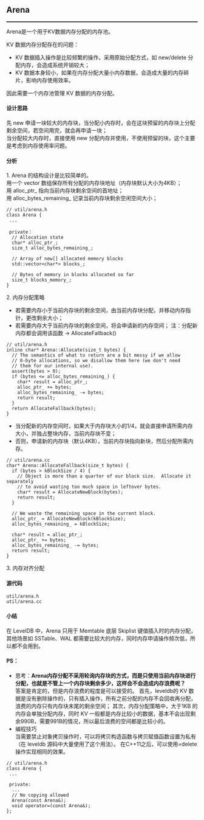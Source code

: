 ## Arena
<hr style="height:2px; margin-top:0;" />

Arena是一个用于KV数据内存分配的内存池。  

KV 数据内存分配存在的问题：  
- KV 数据插入操作是比较频繁的操作，采用原始分配方式，如 new/delete 分配内存，会造成系统开销较大；  
- KV 数据本身较小，如果在内存分配大量小内存数据，会造成大量的内存碎片，影响内存使用效率。
  
因此需要一个内存池管理 KV 数据的内存分配。

#### 设计思路
先 new 申请一块较大的内存块，当分配小内存时，会在这块预留的内存块上分配剩余空间，若空间用完，就会再申请一块；  
当分配较大内存时，直接使用 new 分配内存并使用，不使用预留的块，这个主要是考虑到内存使用率问题。

#### 分析
1.&nbsp;Arena 的结构设计是比较简单的。   
用一个 vector 数组保存所有分配的内存块地址（内存块默认大小为4KB）；   
用 alloc_ptr_ 指向当前内存块剩余空间的首地址；   
用 alloc_bytes_remaining_ 记录当前内存块剩余空闲空间大小；
```
// util/arena.h
class Arena {
 ...

 private：
  // Allocation state
  char* alloc_ptr_;
  size_t alloc_bytes_remaining_;

  // Array of new[] allocated memory blocks
  std::vector<char*> blocks_;

  // Bytes of memory in blocks allocated so far
  size_t blocks_memory_;
}
```
2.&nbsp;内存分配策略
- 若需要内存小于当前内存块的剩余空间，由当前内存块分配，并移动内存指针，更改剩余大小；
- 若需要内存大于当前内存块的剩余空间，将会申请新的内存空间；
    注：分配新内存都会调用该函数 -> AllocateFallback()
```
// util/arena.h
inline char* Arena::Allocate(size_t bytes) {
  // The semantics of what to return are a bit messy if we allow
  // 0-byte allocations, so we disallow them here (we don't need
  // them for our internal use).
  assert(bytes > 0);
  if (bytes <= alloc_bytes_remaining_) {
    char* result = alloc_ptr_;
    alloc_ptr_ += bytes;
    alloc_bytes_remaining_ -= bytes;
    return result;
  }
  return AllocateFallback(bytes);
}
```
- 当分配新的内存空间时，如果大于内存块大小的1/4，就会直接申请所需内存大小，并独占整块内存，当前内存块不变；
- 否则，申请新的内存块（默认4KB），当前内存块指向新块，然后分配所需内存。
```
// util/arena.cc
char* Arena::AllocateFallback(size_t bytes) {
  if (bytes > kBlockSize / 4) {
    // Object is more than a quarter of our block size.  Allocate it separately
    // to avoid wasting too much space in leftover bytes.
    char* result = AllocateNewBlock(bytes);
    return result;
  }

  // We waste the remaining space in the current block.
  alloc_ptr_ = AllocateNewBlock(kBlockSize);
  alloc_bytes_remaining_ = kBlockSize;

  char* result = alloc_ptr_;
  alloc_ptr_ += bytes;
  alloc_bytes_remaining_ -= bytes;
  return result;
}
```

3.&nbsp;内存对齐分配

#### 源代码
```
util/arena.h 
util/arena.cc
```
#### 小结
在 LevelDB 中，Arena 只用于 Memtable 底层 Skiplist 键值插入时的内存分配，其他场景如 SSTable、WAL 都需要比较大的内存，同时内存申请操作频次低，所以都不会用到。

#### PS： 
- 思考：**Arena内存分配不采用轮询内存块的方式，而是只使用当前内存块进行分配，也就是不管上一个内存块剩余多少，这样会不会造成内存浪费呢？**   
答案是肯定的，但是内存浪费的程度是可以接受的。
首先，leveldb的 KV 数据是没有删除操作的，只有插入操作，所有之前分配的内存不会回收再分配，浪费的内存只有内存块末尾的剩余空间；
其次，内存分配策略中，大于1KB 的内存会单独分配内存，同时 KV 一般都是内存比较小的数据，基本不会出现剩余990B，需要991B的情况，所以最后浪费的空间都是比较小的。
- 编程技巧   
  当需要禁止对象拷贝操作时，可以将拷贝构造函数与拷贝赋值函数设置为私有（在 leveldb 源码中大量使用了这个用法）。
在C++11之后，可以使用=delete操作实现相同的效果。

```
// util/arena.h
class Arena {
 ...

 private:
  ...
  // No copying allowed
  Arena(const Arena&);
  void operator=(const Arena&);
};
```
